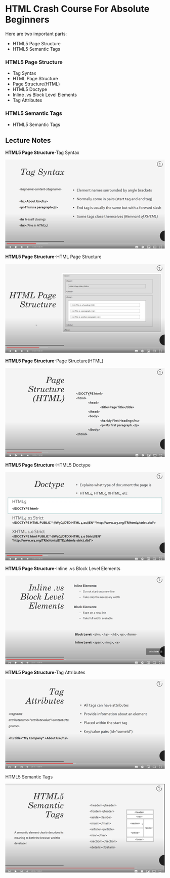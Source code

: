 # HTML Crash Course For Absolute Beginners
 Here are two important parts:
 
   - HTML5 Page Structure
   - HTML5 Semantic Tags

### HTML5 Page Structure
   - Tag Syntax
   - HTML Page Structure
   - Page Structure(HTML)
   - HTML5 Doctype
   - Inline .vs Block Level Elements
   - Tag Attributes
   

### HTML5 Semantic Tags
   - HTML5 Semantic Tags

## Lecture Notes

**HTML5 Page Structure**-Tag Syntax

![HTML5 Page Structure-Tag Syntax](https://github.com/HappyYYT/put-advice-into-practice/blob/main/01.Become%20a%20Foundational%20Frontend%20Developer/01.HTML%26CSS/01.HTML%20Crash%20Course%20For%20Absolute%20Beginners/img/01.TagSyntax.png)

**HTML5 Page Structure**-HTML Page Structure

![HTML5 Page Structure-HTML Page Structure](https://github.com/HappyYYT/put-advice-into-practice/blob/main/01.Become%20a%20Foundational%20Frontend%20Developer/01.HTML%26CSS/01.HTML%20Crash%20Course%20For%20Absolute%20Beginners/img/02.HTMLPageStructure.png)

**HTML5 Page Structure**-Page Structure(HTML)

![HTML5 Page Structure-Page Structure(HTML)](https://github.com/HappyYYT/put-advice-into-practice/blob/main/01.Become%20a%20Foundational%20Frontend%20Developer/01.HTML%26CSS/01.HTML%20Crash%20Course%20For%20Absolute%20Beginners/img/03.PageStructure(HTML).png)

**HTML5 Page Structure**-HTML5 Doctype

![HTML5 Page Structure-HTML5 Doctype](https://github.com/HappyYYT/put-advice-into-practice/blob/main/01.Become%20a%20Foundational%20Frontend%20Developer/01.HTML%26CSS/01.HTML%20Crash%20Course%20For%20Absolute%20Beginners/img/04.HTML5.png)

**HTML5 Page Structure**-Inline .vs Block Level Elements

![HTML5 Page Structure-Inline .vs Block Level Elements](https://github.com/HappyYYT/put-advice-into-practice/blob/main/01.Become%20a%20Foundational%20Frontend%20Developer/01.HTML%26CSS/01.HTML%20Crash%20Course%20For%20Absolute%20Beginners/img/05.Inline%20.vs%20Block%20Level%20Elements.png)

**HTML5 Page Structure**-Tag Attributes

![HTML5 Page Structure-Tag Attributes](https://github.com/HappyYYT/put-advice-into-practice/blob/main/01.Become%20a%20Foundational%20Frontend%20Developer/01.HTML%26CSS/01.HTML%20Crash%20Course%20For%20Absolute%20Beginners/img/06.Tag%20Attributes.png)

HTML5 Semantic Tags

![HTML5 Semantic Tags](https://github.com/HappyYYT/put-advice-into-practice/blob/main/01.Become%20a%20Foundational%20Frontend%20Developer/01.HTML%26CSS/01.HTML%20Crash%20Course%20For%20Absolute%20Beginners/img/07.HTML5%20Semantic%20Tags.png)
